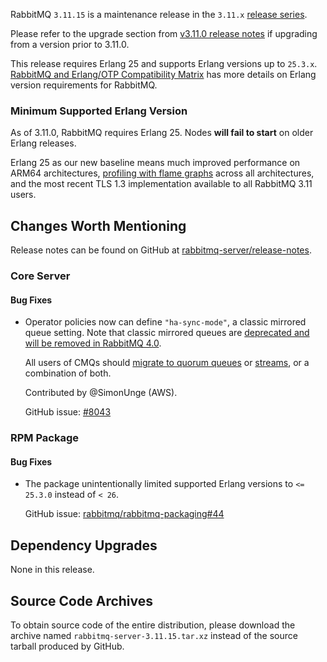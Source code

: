 RabbitMQ `3.11.15` is a maintenance release in the `3.11.x` [release series](https://www.rabbitmq.com/versions.html).

Please refer to the upgrade section from [v3.11.0 release notes](https://github.com/rabbitmq/rabbitmq-server/releases/tag/v3.11.0)
if upgrading from a version prior to 3.11.0.

This release requires Erlang 25 and supports Erlang versions up to `25.3.x`.
[RabbitMQ and Erlang/OTP Compatibility Matrix](https://www.rabbitmq.com/which-erlang.html) has more details on
Erlang version requirements for RabbitMQ.


### Minimum Supported Erlang Version

As of 3.11.0, RabbitMQ requires Erlang 25. Nodes **will fail to start** on older Erlang releases.

Erlang 25 as our new baseline means much improved performance on ARM64 architectures, [profiling with flame graphs](https://blog.rabbitmq.com/posts/2022/05/flame-graphs/)
across all architectures, and the most recent TLS 1.3 implementation available to all RabbitMQ 3.11 users.


## Changes Worth Mentioning

Release notes can be found on GitHub at [rabbitmq-server/release-notes](https://github.com/rabbitmq/rabbitmq-server/tree/v3.11.x/release-notes).

### Core Server

#### Bug Fixes

 * Operator policies now can define `"ha-sync-mode"`, a classic mirrored queue setting. Note that classic mirrored queues are
   [deprecated and will be removed in RabbitMQ 4.0](https://blog.rabbitmq.com/posts/2021/08/4.0-deprecation-announcements/).

   All users of CMQs should [migrate to quorum queues](https://blog.rabbitmq.com/posts/2023/02/quorum-queues-migration/) or [streams](https://rabbitmq.com/streams.html),
   or a combination of both.

   Contributed by @SimonUnge (AWS).

   GitHub issue: [#8043](https://github.com/rabbitmq/rabbitmq-server/pull/8043)


### RPM Package

#### Bug Fixes

 * The package unintentionally limited supported Erlang versions to `<= 25.3.0` instead of `< 26`.

   GitHub issue: [rabbitmq/rabbitmq-packaging#44](https://github.com/rabbitmq/rabbitmq-packaging/pull/44)


## Dependency Upgrades

None in this release.


## Source Code Archives

To obtain source code of the entire distribution, please download the archive named `rabbitmq-server-3.11.15.tar.xz`
instead of the source tarball produced by GitHub.
